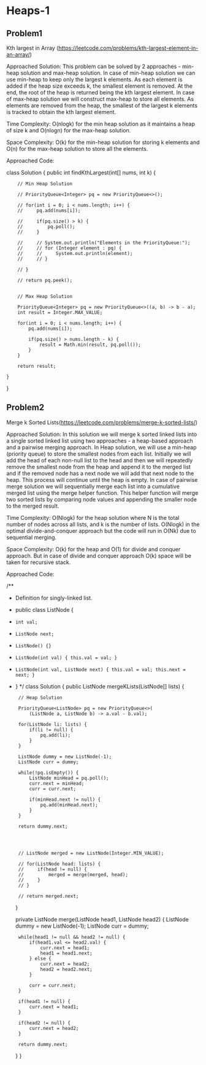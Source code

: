 # Heaps-1

## Problem1 
Kth largest in Array (https://leetcode.com/problems/kth-largest-element-in-an-array/)

Approached Solution: This problem can be solved by 2 approaches - min-heap solution and max-heap solution. In case of min-heap solution we can use min-heap to keep only the largest k elements. As each element is added if the heap size exceeds k, the smallest element is removed. At the end, the root of the heap is returned being the kth largest element. In case of max-heap solution we will construct max-heap to store all elements. As elements are removed from the heap, the smallest of the largest k elements is tracked to obtain the kth largest element.

Time Complexity: O(nlogk) for the min heap solution as it maintains a heap of size k and O(nlogn) for the max-heap solution.

Space Complexity: O(k) for the min-heap solution for storing k elements and O(n) for the max-heap solution to store all the elements.

Approached Code:

class Solution {
    public int findKthLargest(int[] nums, int k) {

        // Min Heap Solution
        
        // PriorityQueue<Integer> pq = new PriorityQueue<>();

        // for(int i = 0; i < nums.length; i++) {
        //     pq.add(nums[i]);

        //     if(pq.size() > k) {
        //         pq.poll();
        //     }

        //     // System.out.println("Elements in the PriorityQueue:");
        //     // for (Integer element : pq) {
        //     //     System.out.println(element);
        //     // }

        // }

        // return pq.peek();


        // Max Heap Solution

        PriorityQueue<Integer> pq = new PriorityQueue<>((a, b) -> b - a);
        int result = Integer.MAX_VALUE;

        for(int i = 0; i < nums.length; i++) {
            pq.add(nums[i]);

            if(pq.size() > nums.length - k) {
                result = Math.min(result, pq.poll());
            }
        }

        return result;

    }
}



## Problem2

Merge k Sorted Lists(https://leetcode.com/problems/merge-k-sorted-lists/)

Approached Solution: In this solution we will merge k sorted linked lists into a single sorted linked list using two approaches - a heap-based approach and a pairwise merging approach. In Heap solution, we will use a min-heap (priority queue) to store the smallest nodes from each list. Initially we will add the head of each non-null list to the head and then we will repeatedly remove the smallest node from the heap and append it to the merged list and if the removed node has a next node we will add that next node to the heap. This process will continue until the heap is empty. In case of pairwise merge solution we will sequentially merge each list into a cumulative merged list using the merge helper function. This helper function will merge two sorted lists by comparing node values and appending the smaller node to the merged result.

Time Complexity: O(Nlogk) for the heap solution where N is the total number of nodes across all lists, and k is the number of lists. O(Nlogk) in the optimal divide-and-conquer approach but the code will run in O(Nk) due to sequential merging.

Space Complexity: O(k) for the heap and O(1) for divide and conquer approach. But in case of divide and conquer approach O(k) space will be taken for recursive stack.

Approached Code:

/**
 * Definition for singly-linked list.
 * public class ListNode {
 *     int val;
 *     ListNode next;
 *     ListNode() {}
 *     ListNode(int val) { this.val = val; }
 *     ListNode(int val, ListNode next) { this.val = val; this.next = next; }
 * }
 */
class Solution {
    public ListNode mergeKLists(ListNode[] lists) {
        
        // Heap Solution

        PriorityQueue<ListNode> pq = new PriorityQueue<>(
            (ListNode a, ListNode b) -> a.val - b.val);

        for(ListNode li: lists) {
            if(li != null) {
                pq.add(li);
            }
        }

        ListNode dummy = new ListNode(-1);
        ListNode curr = dummy;

        while(!pq.isEmpty()) {
            ListNode minHead = pq.poll();
            curr.next = minHead;
            curr = curr.next;

            if(minHead.next != null) {
                pq.add(minHead.next);
            }
        }

        return dummy.next;




        // ListNode merged = new ListNode(Integer.MIN_VALUE);

        // for(ListNode head: lists) {
        //     if(head != null) {
        //         merged = merge(merged, head);
        //     }
        // }

        // return merged.next;

    }

    private ListNode merge(ListNode head1, ListNode head2) {
        ListNode dummy = new ListNode(-1);
        ListNode curr = dummy;

        while(head1 != null && head2 != null) {
            if(head1.val <= head2.val) {
                curr.next = head1;
                head1 = head1.next;
            } else {
                curr.next = head2;
                head2 = head2.next;
            }

            curr = curr.next;
        }

        if(head1 != null) {
            curr.next = head1;
        }

        if(head2 != null) {
            curr.next = head2;
        }

        return dummy.next;
    }
}


